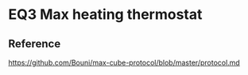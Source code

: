# EQ3 Max heating thermostat


## Reference

https://github.com/Bouni/max-cube-protocol/blob/master/protocol.md
